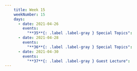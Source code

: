 ```yaml
---
    title: Week 15
    weekNumber: 15
    days:
      - date: 2021-04-26
        events:
          "**35**{: .label .label-gray } Special Topics":
      - date: 2021-04-28
        events:
          "**36**{: .label .label-gray } Special Topics":
      - date: 2021-04-30
        events:
          "**37**{: .label .label-gray } Guest Lecture":
---
```

